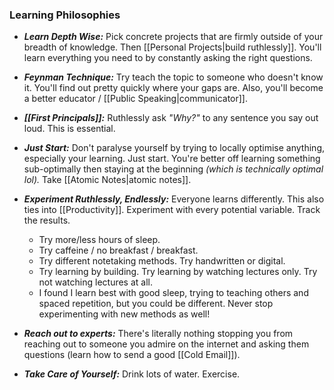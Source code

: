 ### Learning Philosophies
- ***Learn Depth Wise:*** Pick concrete projects that are firmly outside of your breadth of knowledge. Then [[Personal Projects|build ruthlessly]]. You'll learn everything you need to by constantly asking the right questions. 

- ***Feynman Technique:*** Try teach the topic to someone who doesn't know it. You'll find out pretty quickly where your gaps are. Also, you'll become a better educator / [[Public Speaking|communicator]]. 

- ***[[First Principals]]:*** Ruthlessly ask *"Why?"* to any sentence you say out loud. This is essential.

- ***Just Start:*** Don't paralyse yourself by trying to locally optimise anything, especially your learning. Just start. You're better off learning something sub-optimally then staying at the beginning *(which is technically optimal lol).* Take [[Atomic Notes|atomic notes]]. 

- ***Experiment Ruthlessly, Endlessly:*** Everyone learns differently. This also ties into [[Productivity]]. Experiment with every potential variable. Track the results.
	- Try more/less hours of sleep.
	- Try caffeine / no breakfast / breakfast.
	- Try different notetaking methods. Try handwritten or digital.
	- Try learning by building. Try learning by watching lectures only. Try not watching lectures at all. 
	- I found I learn best with good sleep, trying to teaching others and spaced repetition, but you could be different. Never stop experimenting with new methods as well!

- ***Reach out to experts:*** There's literally nothing stopping you from reaching out to someone you admire on the internet and asking them questions (learn how to send a good [[Cold Email]]). 

- ***Take Care of Yourself:*** Drink lots of water. Exercise. 
